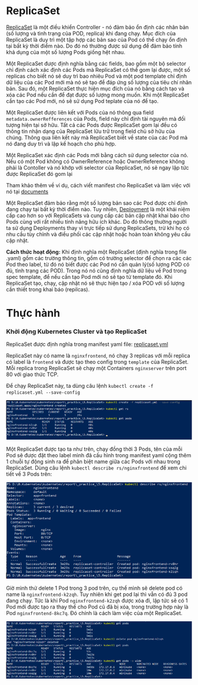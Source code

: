 # ReplicaSet

[ReplicaSet](https://kubernetes.io/docs/concepts/workloads/controllers/replicaset/) là một điều khiển Controller - nó đảm bảo ổn định các nhân bản (số lượng và tình trạng của POD, replica) khi đang chạy. Mục đích của ReplicaSet là duy trì một tập hợp các bản sao của Pod có thể chạy ổn định tại bất kỳ thời điểm nào. Do đó nó thường được sử dụng để đảm bảo tính khả dụng của một số lượng Pods giống hệt nhau.

Một ReplicaSet được định nghĩa bằng các fields, bao gồm một bộ selector chỉ định cách xác định các Pods mà ReplicaSet có thể gom lại được, một số replicas cho biết nó sẽ duy trì bao nhiêu Pod và một pod template chỉ định dữ liệu của các Pod mới mà nó sẽ tạo để đáp ứng số lượng của tiêu chí nhân bản. Sau đó, một ReplicaSet thực hiện mục đích của nó bằng cách tạo và xóa các Pod nếu cần để đạt được số lượng mong muốn. Khi một ReplicaSet cần tạo các Pod mới, nó sẽ sử dụng Pod teplate của nó để tạo.

Một ReplicaSet được liên kết với Pods của nó thông qua field `metadata.ownerRefferences` của Pods, field này chỉ định tài nguyên mà đối tượng hiện tại sở hữu. Tất cả các Pods được ReplicaSet gom lại đều có thông tin nhận dạng của ReplicaSet lữu trữ trong field chủ sở hữu của chúng. Thông qua liên kết này mà ReplicaSet biết về state của các Pod mà nó đang duy trì và lập kế hoạch cho phù hợp.

Một ReplicaSet xác định các Pods mới bằng cách sử dụng selector của nó. Nếu có một Pod không có OwnerReference hoặc OwnerReference không phải là Contoller và nó khớp với selector của ReplicaSet, nó sẽ ngay lập tức được ReplicaSet đó gom lại

Tham khảo thêm về ví dụ, cách viết manifest cho ReplicaSet và làm việc với nó tại [documents](https://kubernetes.io/docs/concepts/workloads/controllers/replicaset/#working-with-replicasets)

Một ReplicaSet đảm bảo rằng một số lượng bản sao các Pod được chỉ định đang chạy tại bất kỳ thời điểm nào. Tuy nhiên, [Deployment](https://github.com/smoothkt4951/kubernetes-notebook/edit/main/report/_practice_/6.Deployment) là một khái niệm cấp cao hơn so với ReplicaSets và cung cấp các bản cập nhật khai báo cho Pods cùng với rất nhiều tính năng hữu ích khác. Do đó thông thường người ta sử dụng Deployments thay vì trực tiếp sử dụng ReplicaSets, trừ khi họ có nhu cầu tùy chỉnh và điều phối các cập nhật hoặc hoàn toàn không yêu cầu cập nhật.

**Cách thức hoạt động:** Khi định nghĩa một ReplicaSet (định nghĩa trong file .yaml) gồm các trường thông tin, gồm có trường selector để chọn ra các các Pod theo label, từ đó nó biết được các Pod nó cần quản lý(số lượng POD có đủ, tình trạng các POD). Trong nó nó cũng định nghĩa dữ liệu về Pod trong spec template, để nếu cần tạo Pod mới nó sẽ tạo từ template đó. Khi ReplicaSet tạo, chạy, cập nhật nó sẽ thực hiện tạo / xóa POD với số lượng cần thiết trong khai báo (repilcas).

# Thực hành

### Khởi động Kubernetes Cluster và tạo ReplicaSet
ReplicaSet được định nghĩa trong manifest yaml file: [replicaset.yml](replicaset.yml)

ReplicaSet này có name là `nginxfrontend`, nó chạy 3 replicas với mỗi replica có label là `frontend` và được tạo theo config trong `template` của ReplicaSet. Mỗi replica trong ReplicaSet sẽ chạy một Containers `nginxserver` trên port 80 với giao thức TCP.

Để chạy ReplicaSet này, ta dùng câu lệnh `kubectl create -f replicaset.yml --save-config`

![](images/1.png)

Một ReplicaSet được tạo ta như trên, chạy đồng thời 3 Pods, tên của mỗi Pod sẽ được đặt theo label mình đã cấu hình trong manifest yaml cộng thêm 1 chuỗi tự động sinh ra để phân biệt name giữa các Pods với nhau trong ReplicaSet.
Dùng câu lệnh `kubectl describe rs/nginxfrontend` để xem chi tiết về 3 Pods trên:

![](images/2.png)

Giờ mình thử delete 1 Pod trong 3 pod trên, cụ thể mình sẽ delete pod có name là `nginxfrontend-k2zqh`. Tuy nhiên khi get pod lại thì vẫn có đủ 3 pod đang chạy. 
Tức là khi Pod `nginxfrontend-k2zqh` được xóa đi, lập tức sẽ có 1 Pod mới được tạo ra thay thế cho Pod cũ đã bị xóa, trong trường hợp này là Pod `nginxfrontend-8kc7q`. Đó chính là cách làm việc của một ReplicaSet.

![](images/3.png)


